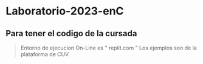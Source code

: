 # Laboratorio-2023-enC
## Para tener el codigo de la cursada 

> Entorno de ejecucion On-Line es " replit.com "
> Los ejemplos son de la plataforma de CUV 
